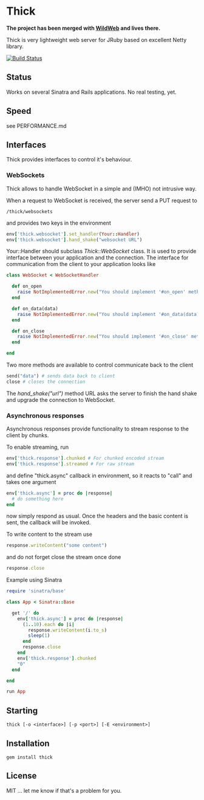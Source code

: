 # Thick

**The project has been merged with [WildWeb](https://github.com/marekjelen/wildweb) and lives there.**

Thick is very lightweight web server for JRuby based on excellent Netty library.

[![Build Status](https://secure.travis-ci.org/marekjelen/thick.png?branch=master)](http://travis-ci.org/marekjelen/thick)

## Status

Works on several Sinatra and Rails applications. No real testing, yet.

## Speed

see PERFORMANCE.md

## Interfaces

Thick provides interfaces to control it's behaviour.

### WebSockets

Thick allows to handle WebSocket in a simple and (IMHO) not intrusive way.

When a request to WebSocket is received, the server send a PUT request to

```
/thick/websockets
```
and provides two keys in the environment

```ruby
env['thick.websocket'].set_handler(Your::Handler)
env['thick.websocket'].hand_shake("websocket URL")
```

Your::Handler should subclass *Thick::WebSocket* class. It is used to provide interface
between your application and the connection. The interface for communication from the
client to your application looks like

```ruby
class WebSocket < WebSocketHandler

  def on_open
    raise NotImplementedError.new("You should implement '#on_open' method.")
  end

  def on_data(data)
    raise NotImplementedError.new("You should implement '#on_data(data)' method.")
  end

  def on_close
    raise NotImplementedError.new("You should implement '#on_close' method.")
  end

end
```

Two more methods are available to control communicate back to the client

```ruby
send("data") # sends data back to client
close # closes the connection
```

The *hand_shake("url")* method URL asks the server to finish the hand shake and upgrade
the connection to WebSocket.

### Asynchronous responses

Asynchronous responses provide functionality to stream response to the client by chunks.

To enable streaming, run

```ruby
env['thick.response'].chunked # For chunked encoded stream
env['thick.response'].streamed # For raw stream
```

and define "thick.async" callback in environment, so it reacts to "call" and takes one argument

```ruby
env['thick.async'] = proc do |response|
  # do something here
end
```

now simply respond as usual. Once the headers and the basic content is sent, the callback will be invoked.

To write content to the stream use

```ruby
response.writeContent("some content")
```

and do not forget close the stream once done

```ruby
response.close
```

Example using Sinatra

```ruby
require 'sinatra/base'

class App < Sinatra::Base

  get '/' do
    env['thick.async'] = proc do |response|
      (1..10).each do |i|
        response.writeContent(i.to_s)
        sleep(1)
      end
      response.close
    end
    env['thick.response'].chunked
    "0"
  end

end

run App
```

## Starting

```
thick [-o <interface>] [-p <port>] [-E <environment>]
```

## Installation

```
gem install thick
```

## License

MIT ... let me know if that's a problem for you.
